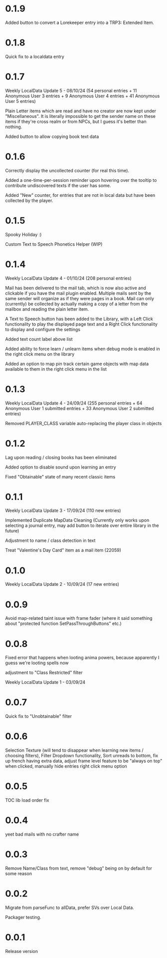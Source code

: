 # 0.1.9

Added button to convert a Lorekeeper entry into a TRP3: Extended Item.

# 0.1.8

Quick fix to a localdata entry

# 0.1.7

Weekly LocalData Update 5 - 08/10/24 (54 personal entries + 11 Anonymous User 3 entries + 9 Anonymous User 4 entries + 41 Anonymous User 5 entries)

Plain Letter items which are read and have no creator are now kept under "Miscellaneous". It is literally impossible to get the sender name on these items if they're cross realm or from NPCs, but I guess it's better than nothing.

Added button to allow copying book text data

# 0.1.6

Correctly display the uncollected counter (for real this time).

Added a one-time-per-session reminder upon hovering over the tooltip to contribute undiscovered texts if the user has some.

Added "New" counter, for entries that are not in local data but have been collected by the player.

# 0.1.5

Spooky Holiday :)

Custom Text to Speech Phonetics Helper (WIP)

# 0.1.4

Weekly LocalData Update 4 - 01/10/24 (208 personal entries)

Mail has been delivered to the mail tab, which is now also active and clickable if you have the mail plugin enabled. Multiple mails sent by the same sender will organize as if they were pages in a book. Mail can only (currently) be collected by actually making a copy of a letter from the mailbox and reading the plain letter item.

A Text to Speech button has been added to the Library, with a Left Click functionality to play the displayed page text and a Right Click functionality to display and configure the settings

Added text count label above list

Added ability to force learn / unlearn items when debug mode is enabled in the right click menu on the library

Added an option to map pin track certain game objects with map data available to them in the right click menu in the list

# 0.1.3

Weekly LocalData Update 4 - 24/09/24 (255 personal entries + 64 Anonymous User 1 submitted entries + 33 Anonymous User 2 submitted entries)

Removed PLAYER_CLASS variable auto-replacing the player class in objects

# 0.1.2

Lag upon reading / closing books has been eliminated

Added option to disable sound upon learning an entry

Fixed "Obtainable" state of many recent classic items

# 0.1.1

Weekly LocalData Update 3 - 17/09/24 (110 new entries)

Implemented Duplicate MapData Cleaning (Currently only works upon selecting a journal entry, may add button to iterate over entire library in the future)

Adjustment to name / class detection in text

Treat "Valentine's Day Card" item as a mail item (22059)

# 0.1.0

Weekly LocalData Update 2 - 10/09/24 (17 new entries)

# 0.0.9

Avoid map-related taint issue with frame fader (where it said something about "protected function SetPassThroughButtons" etc.)

# 0.0.8

Fixed error that happens when looting anima powers, because apparently I guess we're looting spells now

adjustment to "Class Restricted" filter

Weekly LocalData Update 1 - 03/09/24

# 0.0.7

Quick fix to "Unobtainable" filter

# 0.0.6

Selection Texture (will tend to disappear when learning new items / choosing filters), Filter Dropdown functionality, Sort unreads to bottom, fix up french having extra data, adjust frame level feature to be "always on top" when clicked, manually hide entries right click menu option

# 0.0.5

TOC lib load order fix

# 0.0.4

yeet bad mails with no crafter name

# 0.0.3

Remove Name/Class from text, remove "debug" being on by default for some reason

# 0.0.2

Migrate from parseFunc to allData, prefer SVs over Local Data.

Packager testing.

# 0.0.1

Release version
